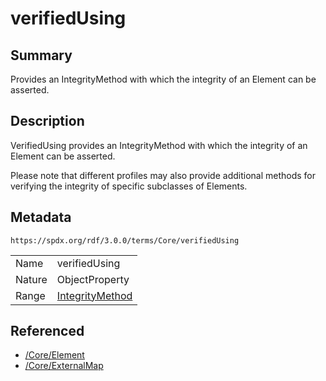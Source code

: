 <!-- Automatically generated by spec-parser v2.1.0 on 2024-06-17T10:36:57.838737+00:00 -->
<!-- SPDX-License-Identifier: Community-Spec-1.0 -->

# verifiedUsing

## Summary

Provides an IntegrityMethod with which the integrity of an Element can be
asserted.


## Description

VerifiedUsing provides an IntegrityMethod with which the integrity of an
Element can be asserted.

Please note that different profiles may also provide additional methods for
verifying the integrity of specific subclasses of Elements.


## Metadata

`https://spdx.org/rdf/3.0.0/terms/Core/verifiedUsing`


| | |
|---|---|
| Name | verifiedUsing |
| Nature | ObjectProperty |
| Range | [IntegrityMethod](../Classes/IntegrityMethod.md) |




## Referenced

- [/Core/Element](../../Core/Classes/Element.md)
- [/Core/ExternalMap](../../Core/Classes/ExternalMap.md)

